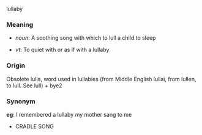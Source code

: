 lullaby
### Meaning
+ _noun_: A soothing song with which to lull a child to sleep

+ _vt_: To quiet with or as if with a lullaby

### Origin

Obsolete lulla, word used in lullabies (from Middle English lullai, from lullen, to lull. See lull) + bye2

### Synonym

__eg__: I remembered a lullaby my mother sang to me

+ CRADLE SONG


